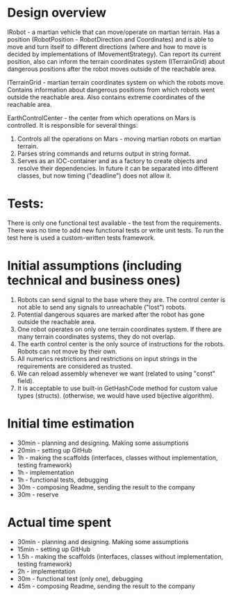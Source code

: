 # Design overview
IRobot - a martian vehicle that can move/operate on martian terrain. Has a position (RobotPosition - RobotDirection and Coordinates) and is able to move and turn itself to different directions (where and how to move is decided by implementations of IMovementStrategy). Can report its current position, also can inform the terrain coordinates system (ITerrainGrid) about dangerous positions after the robot moves outside of the reachable area.

ITerrainGrid - martian terrain coordinates system on which the robots move. Contains information about dangerous positions from which robots went outside the reachable area. Also contains extreme coordinates of the reachable area.

EarthControlCenter - the center from which operations on Mars is controlled. It is responsible for several things:
1. Controls all the operations on Mars - moving martian robots on martian terrain.
2. Parses string commands and returns output in string format.
3. Serves as an IOC-container and as a factory to create objects and resolve their dependencies.
In future it can be separated into different classes, but now timing ("deadline") does not allow it.


# Tests:
There is only one functional test available - the test from the requirements. There was no time to add new functional tests or write unit tests.
To run the test here is used a custom-written tests framework.


# Initial assumptions (including technical and business ones)
1. Robots can send signal to the base where they are. The control center is not able to send any signals to unreachable ("lost") robots.
2. Potential dangerous squares are marked after the robot has gone outside the reachable area.
3. One robot operates on only one terrain coordinates system. If there are many terrain coordinates systems, they do not overlap.
4. The earth control center is the only source of instructions for the robots. Robots can not move by their own.
5. All numerics restrictions and restrictions on input strings in the requirements are considered as trusted.
6. We can reload assembly whenever we want (related to using "const" field).
7. It is acceptable to use built-in GetHashCode method for custom value types (structs). (otherwise, we would have used bijective algorithm).


# Initial time estimation
- 30min - planning and designing. Making some assumptions
- 20min - setting up GitHub
- 1h - making the scaffolds (interfaces, classes without implementation, testing framework)
- 1h - implementation
- 1h - functional tests, debugging
- 30m - composing Readme, sending the result to the company
- 30m - reserve


# Actual time spent
- 30min - planning and designing. Making some assumptions
- 15min - setting up GitHub
- 1.5h - making the scaffolds (interfaces, classes without implementation, testing framework)
- 2h - implementation
- 30m - functional test (only one), debugging
- 45m - composing Readme, sending the result to the company
